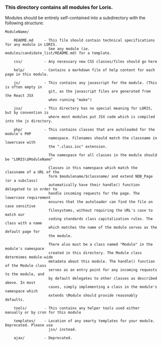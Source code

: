 ### This directory contains all modules for Loris.

Modules should be entirely self-contained into a subdirectory with the following structure:

    ModuleName/

        README.md     - This file should contain technical specifications for any module in LORIS.
                        See any module (ie. modules/candidate_list/README.md) for a template.

        css/          - Any necessary new CSS classes/files should go here

        help/         - Contains a markdown file of help content for each page in this module.

        js/           - This contains any javascript for the module. (This is often empty in
                        git, as the javascript files are generated from the React JSX
                        when running "make") 

        jsx/          - This directory has no special meaning for LORIS, but by convention is
                        where most modules put JSX code which is compiled into the js directory.

        php/          - This contains classes that are autoloaded for the module's PHP
                        namespace. Filenames should match the classname in lowercase with
                        the ".class.inc" extension.

                        The namespace for all classes in the module should be "LORIS\$ModuleName"

                        Classes in this namespace which match the classname of a URL of the
                        form $modulename/$classname/ and extend NDB_Page (or a subclass)
                        automatically have their handle() function delegated to in order to
                        handle incoming requests for the page. The lowercase requirement
                        ensures that the autoloader can find the file on case sensitive
                        filesystems, without requiring the URL's case to match our
                        coding standards class capitalization rules. The class with a name
                        which matches the name of the module serves as the default page for
                        the module.

                        There also must be a class named "Module" in the module's namespace
                        created in this directory. The Module class determimes module-wide
                        metadata about this module. The handle() function of the Module class
                        serves as an entry point for any incoming requests to the module, and
                        by default delegates to other classes as described above. In most
                        cases, simply implementing a class in the module's namespace which
                        extends \Module should provide reasonably defaults.

        tools/        - This contains any helper tools used either manually or by cron for this module

        templates/    - Location of any smarty templates for your module. Deprecated. Please use
                        jsx/ instead.

        ajax/         - Deprecated.
